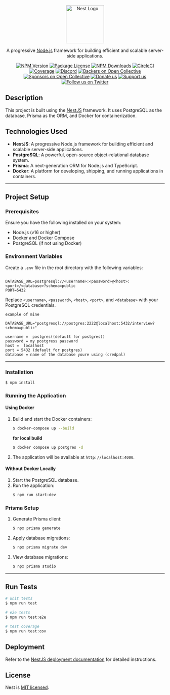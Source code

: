 <p align="center">
  <a href="http://nestjs.com/" target="blank"><img src="https://nestjs.com/img/logo-small.svg" width="120" alt="Nest Logo" /></a>
</p>

[circleci-image]: https://img.shields.io/circleci/build/github/nestjs/nest/master?token=abc123def456
[circleci-url]: https://circleci.com/gh/nestjs/nest

<p align="center">A progressive <a href="http://nodejs.org" target="_blank">Node.js</a> framework for building efficient and scalable server-side applications.</p>
<p align="center">
<a href="https://www.npmjs.com/~nestjscore" target="_blank"><img src="https://img.shields.io/npm/v/@nestjs/core.svg" alt="NPM Version" /></a>
<a href="https://www.npmjs.com/~nestjscore" target="_blank"><img src="https://img.shields.io/npm/l/@nestjs/core.svg" alt="Package License" /></a>
<a href="https://www.npmjs.com/~nestjscore" target="_blank"><img src="https://img.shields.io/npm/dm/@nestjs/common.svg" alt="NPM Downloads" /></a>
<a href="https://circleci.com/gh/nestjs/nest" target="_blank"><img src="https://img.shields.io/circleci/build/github/nestjs/nest/master" alt="CircleCI" /></a>
<a href="https://coveralls.io/github/nestjs/nest?branch=master" target="_blank"><img src="https://coveralls.io/repos/github/nestjs/nest/badge.svg?branch=master#9" alt="Coverage" /></a>
<a href="https://discord.gg/G7Qnnhy" target="_blank"><img src="https://img.shields.io/badge/discord-online-brightgreen.svg" alt="Discord"/></a>
<a href="https://opencollective.com/nest#backer" target="_blank"><img src="https://opencollective.com/nest/backers/badge.svg" alt="Backers on Open Collective" /></a>
<a href="https://opencollective.com/nest#sponsor" target="_blank"><img src="https://opencollective.com/nest/sponsors/badge.svg" alt="Sponsors on Open Collective" /></a>
  <a href="https://paypal.me/kamilmysliwiec" target="_blank"><img src="https://img.shields.io/badge/Donate-PayPal-ff3f59.svg" alt="Donate us"/></a>
    <a href="https://opencollective.com/nest#sponsor"  target="_blank"><img src="https://img.shields.io/badge/Support%20us-Open%20Collective-41B883.svg" alt="Support us"></a>
  <a href="https://twitter.com/nestframework" target="_blank"><img src="https://img.shields.io/twitter/follow/nestframework.svg?style=social&label=Follow" alt="Follow us on Twitter"></a>
</p>

## Description

This project is built using the [NestJS](https://nestjs.com) framework. It uses PostgreSQL as the database, Prisma as the ORM, and Docker for containerization.

## Technologies Used

- **NestJS**: A progressive Node.js framework for building efficient and scalable server-side applications.
- **PostgreSQL**: A powerful, open-source object-relational database system.
- **Prisma**: A next-generation ORM for Node.js and TypeScript.
- **Docker**: A platform for developing, shipping, and running applications in containers.

---

## Project Setup

### Prerequisites

Ensure you have the following installed on your system:
- Node.js (v16 or higher)
- Docker and Docker Compose
- PostgreSQL (if not using Docker)

### Environment Variables

Create a `.env` file in the root directory with the following variables:

```env

DATABASE_URL=postgresql://<username>:<password>@<host>:<port>/<database>?schema=public
PORT=5432
```

Replace `<username>`, `<password>`, `<host>`, `<port>`, and `<database>` with your PostgreSQL credentials.
```env
example of mine

DATABASE_URL="postgresql://postgres:2222@localhost:5432/interview?schema=public"
```

```
username =  postgres((default for postgres))
password = my postgress password
host =  localhost
port = 5432 (default for postgres)
database = name of the database youre using (credpal)
```
---

### Installation

```bash
$ npm install
```

### Running the Application

#### Using Docker

1. Build and start the Docker containers:
   ```bash
   $ docker-compose up --build
   ```

   **for local build**
   ```bash
   $ docker compose up postgres -d
   ```

2. The application will be available at `http://localhost:4000`.

#### Without Docker Locally

1. Start the PostgreSQL database.
2. Run the application:
   ```bash
   $ npm run start:dev
   ```

### Prisma Setup

1. Generate Prisma client:
   ```bash
   $ npx prisma generate
   ```

2. Apply database migrations:
   ```bash
   $ npx prisma migrate dev
   ```
3. View database migrations:
   ```bash
   $ npx prisma studio
   ```
--- 

## Run Tests

```bash
# unit tests
$ npm run test

# e2e tests
$ npm run test:e2e

# test coverage
$ npm run test:cov
```

## Deployment

Refer to the [NestJS deployment documentation](https://docs.nestjs.com/deployment) for detailed instructions.

## License

Nest is [MIT licensed](https://github.com/nestjs/nest/blob/master/LICENSE).
